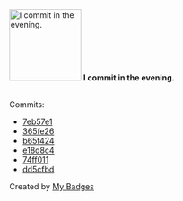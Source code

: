<img src="https://my-badges.github.io/my-badges/evening-commits.png" alt="I commit in the evening." title="I commit in the evening." width="128">
<strong>I commit in the evening.</strong>
<br><br>

Commits:

- <a href="https://github.com/n3rada/azure-sdk-for-python/commit/7eb57e105a8ca7208ac67a043a2fb58d1cea9f88">7eb57e1</a>
- <a href="https://github.com/n3rada/MSSQLand/commit/365fe268a79de9a87e85e70df35689fb54d2165e">365fe26</a>
- <a href="https://github.com/n3rada/MSSQLand/commit/b65f4240ddd968a186f594106367140c573d7272">b65f424</a>
- <a href="https://github.com/n3rada/MSSQLand/commit/e18d8c48c5b74102a01379e36d3780cee173719b">e18d8c4</a>
- <a href="https://github.com/n3rada/MSSQLand/commit/74ff01118785176e55098f696693cb58f785d482">74ff011</a>
- <a href="https://github.com/n3rada/SharpNotesReader/commit/dd5cfbd7995d46a929ec06ab24ed00a1fffecd89">dd5cfbd</a>


Created by <a href="https://github.com/my-badges/my-badges">My Badges</a>